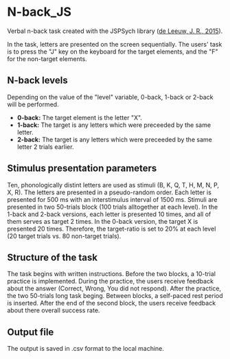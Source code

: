 # N-back_JS
 
Verbal n-back task created with the JSPSych library (<a href="https://link.springer.com/article/10.3758/s13428-014-0458-y">de Leeuw, J. R., 2015</a>).

In the task, letters are presented on the screen sequentially. The users' task is to press the "J" key on the keyboard for the target elements, and the "F" for the non-target elements.

<h2>N-back levels</h2>
Depending on the value of the "level" variable, 0-back, 1-back or 2-back will be performed.
<ul>
 <li><strong>0-back:</strong> The target element is the letter "X".</li>
 <li><strong>1-back:</strong> The target is any letters which were preceeded by the same letter.</li> 
 <li><strong>2-back:</strong> The target is any letters which were preceeded by the same letter 2 trials earlier.</li>
</ul>

<h2>Stimulus presentation parameters</h2>
Ten, phonologically distint letters are used as stimuli (B, K, Q, T, H, M, N, P, X, R). The letters are presented in a pseudo-random order. Each letter is presented for 500 ms with an interstimulus interval of 1500 ms. Stimuli are presented in two 50-trials block (100 trials alltogether at each level). In the 1-back and 2-back versions, each letter is presented 10 times, and all of them serves as target 2 times. In the 0-back version, the target X is presented 20 times. Therefore, the target-ratio is set to 20% at each level (20 target trials vs. 80 non-target trials).

<h2>Structure of the task</h2>
The task begins with written instructions. Before the two blocks, a 10-trial practice is implemented. During the practice, the users receive feedback about the answer (Correct, Wrong, You did not respond). After the practice, the two 50-trials long task beging. Between blocks, a self-paced rest period is inserted. After the end of the second block, the users receive feedback about there overall success rate.

<h2>Output file</h2>
The output is saved in .csv format to the local machine.

